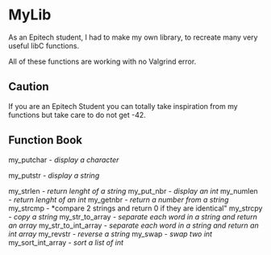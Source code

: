 # MyLib

As an Epitech student, I had to make my own library, to recreate many very useful libC functions.

All of these functions are working with no Valgrind error.

## Caution

If you are an Epitech Student you can totally take inspiration from my functions but take care to do not get -42.

## Function Book

my_putchar - *display a character*

my_putstr - *display a string*

my_strlen - *return lenght of a string*
my_put_nbr - *display an int*
my_numlen - *return lenght of an int*
my_getnbr - *return a number from a string*
my_strcmp - *compare 2 strings and return 0 if they are identical"
my_strcpy - *copy a string*
my_str_to_array - *separate each word in a string and return an array*
my_str_to_int_array - *separate each word in a string and return an int array*
my_revstr - *reverse a string*
my_swap - *swap two int*
my_sort_int_array - *sort a list of int*
